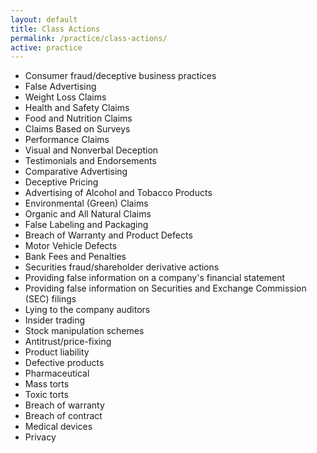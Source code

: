 ```yaml
---
layout: default
title: Class Actions
permalink: /practice/class-actions/
active: practice
---
```


* Consumer fraud/deceptive business practices
* False Advertising
* Weight Loss Claims
* Health and Safety Claims
* Food and Nutrition Claims
* Claims Based on Surveys
* Performance Claims
* Visual and Nonverbal Deception
* Testimonials and Endorsements
* Comparative Advertising
* Deceptive Pricing
* Advertising of Alcohol and Tobacco Products
* Environmental (Green) Claims
* Organic and All Natural Claims
* False Labeling and Packaging
* Breach of Warranty and Product Defects
* Motor Vehicle Defects
* Bank Fees and Penalties
* Securities fraud/shareholder derivative actions
* Providing false information on a company's financial statement
* Providing false information on Securities and Exchange Commission (SEC) filings
* Lying to the company auditors
* Insider trading
* Stock manipulation schemes
* Antitrust/price-fixing
* Product liability
* Defective products
* Pharmaceutical
* Mass torts
* Toxic torts
* Breach of warranty
* Breach of contract
* Medical devices
* Privacy